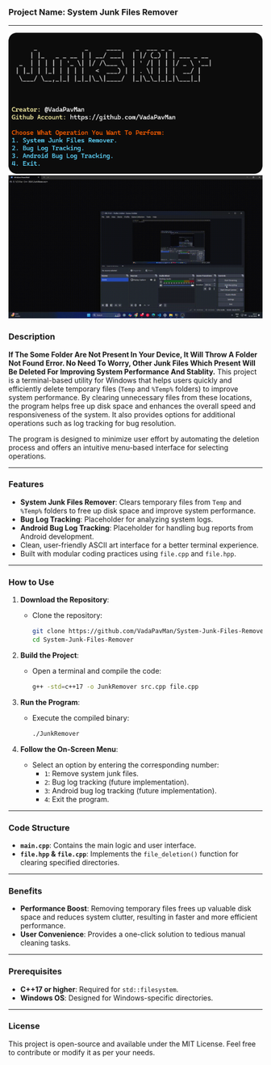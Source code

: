 ### **Project Name**: System Junk Files Remover  

---

![png](JunkRemover/image.png)
![run](JunkRemover/run.gif)

### **Description**  

**If The Some Folder Are Not Present In Your Device, It Will Throw A Folder Not Found Error. No Need To Worry, Other Junk Files Which Present Will Be Deleted For Improving System Performance And Stablity.**
This project is a terminal-based utility for Windows that helps users quickly and efficiently delete temporary files (`Temp` and `%Temp%` folders) to improve system performance. By clearing unnecessary files from these locations, the program helps free up disk space and enhances the overall speed and responsiveness of the system. It also provides options for additional operations such as log tracking for bug resolution.

The program is designed to minimize user effort by automating the deletion process and offers an intuitive menu-based interface for selecting operations.

---

### **Features**  
- **System Junk Files Remover**: Clears temporary files from `Temp` and `%Temp%` folders to free up disk space and improve system performance.  
- **Bug Log Tracking**: Placeholder for analyzing system logs.  
- **Android Bug Log Tracking**: Placeholder for handling bug reports from Android development.  
- Clean, user-friendly ASCII art interface for a better terminal experience.  
- Built with modular coding practices using `file.cpp` and `file.hpp`.  

---

### **How to Use**  
1. **Download the Repository**:
   - Clone the repository:
     ```bash
     git clone https://github.com/VadaPavMan/System-Junk-Files-Remover.git
     cd System-Junk-Files-Remover
     ```

2. **Build the Project**:
   - Open a terminal and compile the code:
     ```bash
     g++ -std=c++17 -o JunkRemover src.cpp file.cpp
     ```

3. **Run the Program**:
   - Execute the compiled binary:
     ```bash
     ./JunkRemover
     ```

4. **Follow the On-Screen Menu**:
   - Select an option by entering the corresponding number:
     - `1`: Remove system junk files.
     - `2`: Bug log tracking (future implementation).
     - `3`: Android bug log tracking (future implementation).
     - `4`: Exit the program.

---

### **Code Structure**  
- **`main.cpp`**: Contains the main logic and user interface.  
- **`file.hpp` & `file.cpp`**: Implements the `file_deletion()` function for clearing specified directories.  

---

### **Benefits**  
- **Performance Boost**: Removing temporary files frees up valuable disk space and reduces system clutter, resulting in faster and more efficient performance.  
- **User Convenience**: Provides a one-click solution to tedious manual cleaning tasks.  

---

### **Prerequisites**  
- **C++17 or higher**: Required for `std::filesystem`.  
- **Windows OS**: Designed for Windows-specific directories.  

---

### **License**  
This project is open-source and available under the MIT License. Feel free to contribute or modify it as per your needs.

